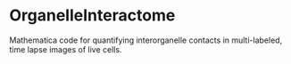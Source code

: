# OrganelleInteractome
Mathematica code for quantifying interorganelle contacts in multi-labeled, time lapse images of live cells.
